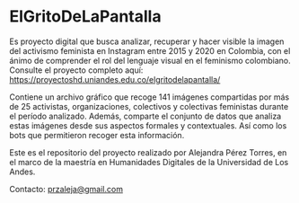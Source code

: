 # ElGritoDeLaPantalla

Es proyecto digital que busca analizar, recuperar y hacer visible la imagen del activismo feminista en Instagram entre 2015 y 2020 en Colombia, con el ánimo de comprender el rol del lenguaje visual en el feminismo colombiano. Consulte el proyecto completo aquí: https://proyectoshd.uniandes.edu.co/elgritodelapantalla/ 

Contiene un archivo gráfico que recoge 141 imágenes compartidas por más de 25 activistas, organizaciones, colectivos y colectivas feministas durante el período analizado. Además, comparte el conjunto de datos que analiza estas imágenes desde sus aspectos formales y contextuales. Así como los bots que permitieron recoger esta información. 

Este es el repositorio del proyecto realizado por Alejandra Pérez Torres, en el marco de la maestría en Humanidades Digitales de la Universidad de Los Andes.

Contacto: przaleja@gmail.com
